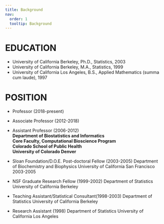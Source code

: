```yaml
---
title: Background
nav:
  order: 1
  tooltip: Background
---
```


# EDUCATION 

+ University of California Berkeley, Ph.D., Statistics, 2003
+ University of California Berkeley, M.A., Statistics, 1999
+ University of California Los Angeles, B.S., Applied Mathematics (summa cum laude), 1997


# POSITION

+ Professor (2018-present) 
+ Associate Professor (2012-2018)
+ Assistant Professor (2006-2012)<br>
**Department of Biostatistics and Informatics <br>
Core Faculty, Computational Bioscience Program<br>
Colorado School of Public Health<br>
University of Colorado Denver**	

+ Sloan Foundation/D.O.E. Post-doctoral Fellow (2003-2005)
Department of Biochemistry and Biophysics
University of California San Francisco	
2003-2005

+ NSF Graduate Research Fellow (1999-2002)
Department of Statistics
University of California Berkeley	

+ Teaching Assistant/Statistical Consultant(1998-2003)
Department of Statistics
University of California Berkeley	

+ Research Assistant (1998)
Department of Statistics
University of California Los Angeles 
